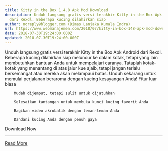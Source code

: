 ```yaml
---
title: Kitty in the Box 1.4.8 Apk Mod Download
description: Unduh langsung gratis versi terakhir Kitty in the Box Apk Android
  dari Rexdl. Beberapa kucing dilahirkan siap
author: noreply@blogger.com (Dimas Lanjaka Kumala Indra)
url: https://www.webmanajemen.com/2018/07/kitty-in-box-148-apk-mod-download.html
date: 2018-07-30T19:24:00.000Z
updated: 2018-07-30T19:24:00.000Z
---
```


Unduh langsung gratis versi terakhir             Kitty in the Box         Apk Android dari Rexdl. Beberapa kucing dilahirkan siap meluncur ke dalam     kotak, tetapi yang lain membutuhkan bantuan Anda untuk mempelajari caranya.     Tataplah kotak-kotak yang menantang di atas jalur kue ajaib, tetapi jangan     terlalu bersemangat atau mereka akan melampaui batas. Unduh sekarang untuk     memulai perjalanan beraroma dengan kucing kesayangan Anda! 
    Fitur luar biasa 
    
        Mudah dijemput, tetapi sulit untuk dijatuhkan     
    
        Selesaikan tantangan untuk membuka kunci kucing favorit Anda     
    
        Bagikan video akrobatik dengan teman-teman Anda     
    
        Dandani kucing Anda dengan penuh gaya     

Download Now<hr/> <a href="https://www.webmanajemen.com/2018/07/kitty-in-box-148-apk-mod-download.html" rel="follow" class="button" id="read-more">Read More</a>